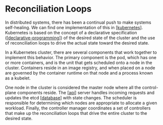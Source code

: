 # Reconciliation Loops

In distributed systems, there has been a continual push to make systems self-healing. We can find one implementation of this in [[kubernetes]]. Kubernetes is based on the concept of a declarative specification ([[declarative-programming]]) of the desired state of the cluster and the use of reconciliation loops to drive the actual state toward the desired state.

In a Kubernetes cluster, there are several components that work together to implement this behavior. The primary component is the pod, which has one or more containers, and is the unit that gets scheduled onto a node in the cluster. Containers reside in an image registry, and when placed on a node are governed by the container runtime on that node and a process known as a kubelet.

One node in the cluster is considered the master node where all the control-plane components reside. The [[api]] server handles incoming requests and updates the etcd [[database]] with state changes. The scheduler is responsible for determining which nodes are appropriate to allocate a given workload. Finally, the controller manager coordinates a set of controllers that make up the reconciliation loops that drive the entire cluster to the desired state.

[//begin]: # "Autogenerated link references for markdown compatibility"
[kubernetes]: ../cloud-computing/kubernetes "Kubernetes (k8s)"
[declarative-programming]: ../software-engineering/declarative-programming "Declarative Programming"
[database]: ../data-architecture/database "Database"
[api]: ../software-engineering/api "Application Programming Interface (API)"
[//end]: # "Autogenerated link references"
